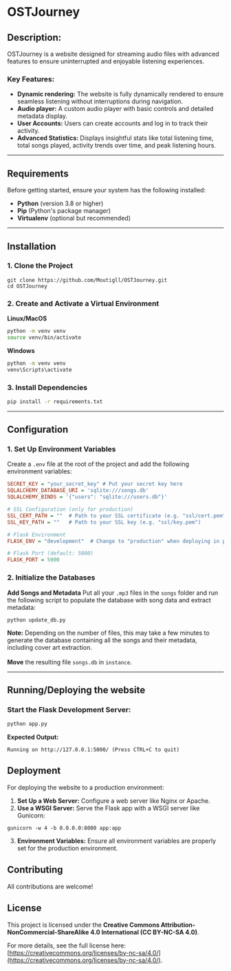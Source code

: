 # OSTJourney

## Description: 
OSTJourney is a website designed for streaming audio files with advanced features to ensure uninterrupted and enjoyable listening experiences.

### Key Features:
- **Dynamic rendering:** The website is fully dynamically rendered to ensure seamless listening without interruptions during navigation.
- **Audio player:** A custom audio player with basic controls and detailed metadata display.
- **User Accounts:** Users can create accounts and log in to track their activity.
- **Advanced Statistics:**  Displays insightful stats like total listening time, total songs played, activity trends over time, and peak listening hours.


---

## **Requirements**

Before getting started, ensure your system has the following installed:

- **Python** (version 3.8 or higher) 
- **Pip** (Python's package manager)
- **Virtualenv** (optional but recommended)

---

## **Installation**

### 1. **Clone the Project**
```
git clone https://github.com/Moutigll/OSTJourney.git
cd OSTJourney
```
### 2. **Create and Activate a Virtual Environment**
**Linux/MacOS**
```bash
python -m venv venv
source venv/bin/activate
```
**Windows**
```bash
python -m venv venv
venv\Scripts\activate
```
### 3. **Install Dependencies**
```bash
pip install -r requirements.txt
```

---

## Configuration

### 1. **Set Up Environment Variables**
Create a `.env` file at the root of the project and add the following environment variables:
```ini
SECRET_KEY = "your_secret_key" # Put your secret key here
SQLALCHEMY_DATABASE_URI = 'sqlite:///songs.db'
SQLALCHEMY_BINDS = '{"users": "sqlite:///users.db"}'

# SSL Configuration (only for production)
SSL_CERT_PATH = ""  # Path to your SSL certificate (e.g. "ssl/cert.pem")
SSL_KEY_PATH = ""   # Path to your SSL key (e.g. "ssl/key.pem")

# Flask Environment
FLASK_ENV = "development"  # Change to "production" when deploying in production

# Flask Port (default: 5000)
FLASK_PORT = 5000

```

### 2. **Initialize the Databases**

**Add Songs and Metadata**
Put all your `.mp3` files in the `songs` folder and run the following script to populate the database with song data and extract metadata:
```
python update_db.py
```
**Note:** Depending on the number of files, this may take a few minutes to generate the database containing all the songs and their metadata, including cover art extraction.</br></br>
**Move** the resulting file `songs.db` in `instance`.

---

## Running/Deploying the website

### Start the Flask Development Server:

```bash
python app.py
```
**Expected Output:**
```
Running on http://127.0.0.1:5000/ (Press CTRL+C to quit)
```
## Deployment
For deploying the website to a production environment:

1. **Set Up a Web Server:** Configure a web server like Nginx or Apache.
2. **Use a WSGI Server:** Serve the Flask app with a WSGI server like Gunicorn:
```
gunicorn -w 4 -b 0.0.0.0:8000 app:app
```
3. **Environment Variables:** Ensure all environment variables are properly set for the production environment.



## Contributing

All contributions are welcome!

## License

This project is licensed under the **Creative Commons Attribution-NonCommercial-ShareAlike 4.0 International (CC BY-NC-SA 4.0)**.

For more details, see the full license here: [https://creativecommons.org/licenses/by-nc-sa/4.0/](https://creativecommons.org/licenses/by-nc-sa/4.0/).

